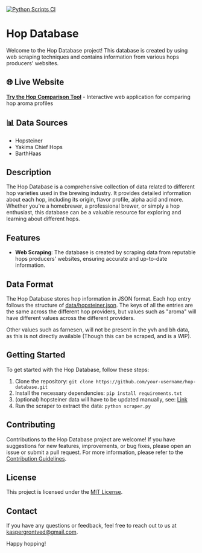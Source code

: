 [![Python Scripts CI](https://github.com/kasperg3/HopDatabase/actions/workflows/ci.yaml/badge.svg)](https://github.com/kasperg3/HopDatabase/actions/workflows/ci.yaml)

# Hop Database

Welcome to the Hop Database project! This database is created by using web scraping techniques and contains information from various hops producers' websites.

## 🌐 Live Website

**[Try the Hop Comparison Tool](https://kasperg3.github.io/HopDatabase)** - Interactive web application for comparing hop aroma profiles

## 📊 Data Sources

* Hopsteiner
* Yakima Chief Hops
* BarthHaas

## Description

The Hop Database is a comprehensive collection of data related to different hop varieties used in the brewing industry. It provides detailed information about each hop, including its origin, flavor profile, alpha acid and more. Whether you're a homebrewer, a professional brewer, or simply a hop enthusiast, this database can be a valuable resource for exploring and learning about different hops.

## Features

* **Web Scraping**: The database is created by scraping data from reputable hops producers' websites, ensuring accurate and up-to-date information.

## Data Format

The Hop Database stores hop information in JSON format. Each hop entry follows the structure of [data/hopsteiner.json](data/hopsteiner.json).
The keys of all the entries are the same across the different hop providers, but values such as "aroma" will have different values across the different providers.

Other values such as farnesen, will not be present in the yvh and bh data, as this is not directly available (Though this can be scraped, and is a WIP).

## Getting Started

To get started with the Hop Database, follow these steps:

1. Clone the repository: `git clone https://github.com/your-username/hop-database.git`
2. Install the necessary dependencies: `pip install requirements.txt`
3. (optional) hopsteiner data will have to be updated manually, see: [Link](hopsteiner/README.md)
4. Run the scraper to extract the data: `python scraper.py`

## Contributing

Contributions to the Hop Database project are welcome! If you have suggestions for new features, improvements, or bug fixes, please open an issue or submit a pull request. For more information, please refer to the [Contribution Guidelines](CONTRIBUTING.md).

## License

This project is licensed under the [MIT License](LICENSE).

## Contact

If you have any questions or feedback, feel free to reach out to us at <kaspergrontved@gmail.com>.

Happy hopping!
